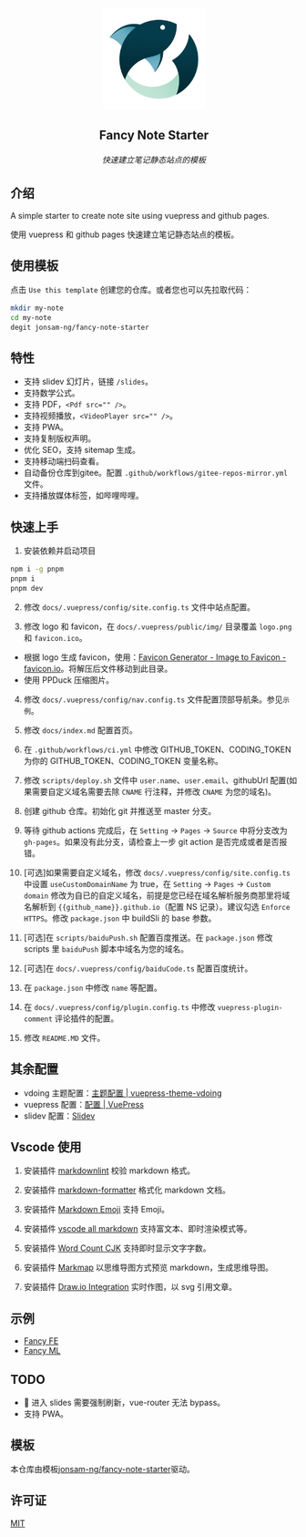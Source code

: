 <p align="center"><a href="https://jonsam-ng.github.io/fancy-note-starter/" target="_blank" rel="noopener noreferrer"><img width="180" src="/docs/.vuepress/public/img/logo.png" alt="logo"></a></p>

<h2 align="center">Fancy Note Starter</h2>
<h6 align="center">快速建立笔记静态站点的模板</h6>

## 介绍

A simple starter to create note site using vuepress and github pages.

使用 vuepress 和 github pages 快速建立笔记静态站点的模板。

## 使用模板

点击 `Use this template` 创建您的仓库。或者您也可以先拉取代码：

```bash
mkdir my-note
cd my-note
degit jonsam-ng/fancy-note-starter
```

## 特性

- 支持 slidev 幻灯片，链接 `/slides`。
- 支持数学公式。
- 支持 PDF，`<Pdf src="" />`。
- 支持视频播放，`<VideoPlayer src="" />`。
- 支持 PWA。
- 支持复制版权声明。
- 优化 SEO，支持 sitemap 生成。
- 支持移动端扫码查看。
- 自动备份仓库到gitee。配置 `.github/workflows/gitee-repos-mirror.yml` 文件。
- 支持播放媒体标签，如哔哩哔哩。

## 快速上手

1. 安装依赖并启动项目

```bash
npm i -g pnpm
pnpm i
pnpm dev
```

2. 修改 `docs/.vuepress/config/site.config.ts` 文件中站点配置。

3. 修改 logo 和 favicon，在 `docs/.vuepress/public/img/` 目录覆盖 `logo.png` 和 `favicon.ico`。

- 根据 logo 生成 favicon，使用：[Favicon Generator - Image to Favicon - favicon.io](https://favicon.io/favicon-converter/)。将解压后文件移动到此目录。
- 使用 PPDuck 压缩图片。

4. 修改 `docs/.vuepress/config/nav.config.ts`  文件配置顶部导航条。参见`示例`。

5. 修改 `docs/index.md` 配置首页。

6. 在 `.github/workflows/ci.yml` 中修改 GITHUB_TOKEN、CODING_TOKEN 为你的 GITHUB_TOKEN、CODING_TOKEN 变量名称。

7. 修改 `scripts/deploy.sh` 文件中 `user.name`、`user.email`、githubUrl 配置(如果需要自定义域名需要去除 `CNAME` 行注释，并修改 `CNAME` 为您的域名)。

8. 创建 github 仓库。初始化 git 并推送至 master 分支。

9. 等待 github actions 完成后，在 `Setting` → `Pages` -> `Source` 中将分支改为 `gh-pages`。如果没有此分支，请检查上一步 git action 是否完成或者是否报错。

10. [可选]如果需要自定义域名，修改 `docs/.vuepress/config/site.config.ts` 中设置 `useCustomDomainName` 为 true，在 `Setting` → `Pages` -> `Custom domain` 修改为自已的自定义域名，前提是您已经在域名解析服务商那里将域名解析到 `{{github_name}}.github.io`（配置 NS 记录）。建议勾选 `Enforce HTTPS`。修改 `package.json` 中 buildSli 的 base 参数。

11. [可选]在 `scripts/baiduPush.sh` 配置百度推送。在 `package.json` 修改 scripts 里 `baiduPush` 脚本中域名为您的域名。

12. [可选]在 `docs/.vuepress/config/baiduCode.ts` 配置百度统计。

13. 在 `package.json` 中修改 `name` 等配置。

14. 在 `docs/.vuepress/config/plugin.config.ts` 中修改 `vuepress-plugin-comment` 评论插件的配置。

15. 修改 `README.MD` 文件。

## 其余配置

- vdoing 主题配置：[主题配置 | vuepress-theme-vdoing](https://doc.xugaoyi.com/pages/a20ce8/)
- vuepress 配置：[配置 | VuePress](https://v1.vuepress.vuejs.org/zh/config/)
- slidev 配置：[Slidev](https://cn.sli.dev/guide/why.html)

## Vscode 使用

1. 安装插件 [markdownlint](https://marketplace.visualstudio.com/items?itemName=DavidAnson.vscode-markdownlint) 校验 markdown 格式。

2. 安装插件 [markdown-formatter](https://marketplace.visualstudio.com/items?itemName=mervin.markdown-formatter) 格式化 markdown 文档。

3. 安装插件 [Markdown Emoji](https://marketplace.visualstudio.com/items?itemName=bierner.markdown-emoji) 支持 Emoji。

4. 安装插件 [vscode all markdown](https://marketplace.visualstudio.com/items?itemName=TobiasTao.vscode-md) 支持富文本、即时渲染模式等。

5. 安装插件 [Word Count CJK](https://marketplace.visualstudio.com/items?itemName=holmescn.vscode-wordcount-cjk) 支持即时显示文字字数。

6. 安装插件 [Markmap](https://marketplace.visualstudio.com/items?itemName=gera2ld.markmap-vscode) 以思维导图方式预览 markdown，生成思维导图。

7. 安装插件 [Draw.io Integration](https://marketplace.visualstudio.com/items?itemName=hediet.vscode-drawio) 实时作图，以 svg 引用文章。

## 示例

- [Fancy FE](https://source.jonsam.site/)
- [Fancy ML](https://ml.jonsam.site/)

## TODO

- 🐞 进入 slides 需要强制刷新，vue-router 无法 bypass。
- 支持 PWA。

## 模板

本仓库由模板[jonsam-ng/fancy-note-starter](https://github.com/jonsam-ng/fancy-note-starter)驱动。

## 许可证

[MIT](./LICENSE)
